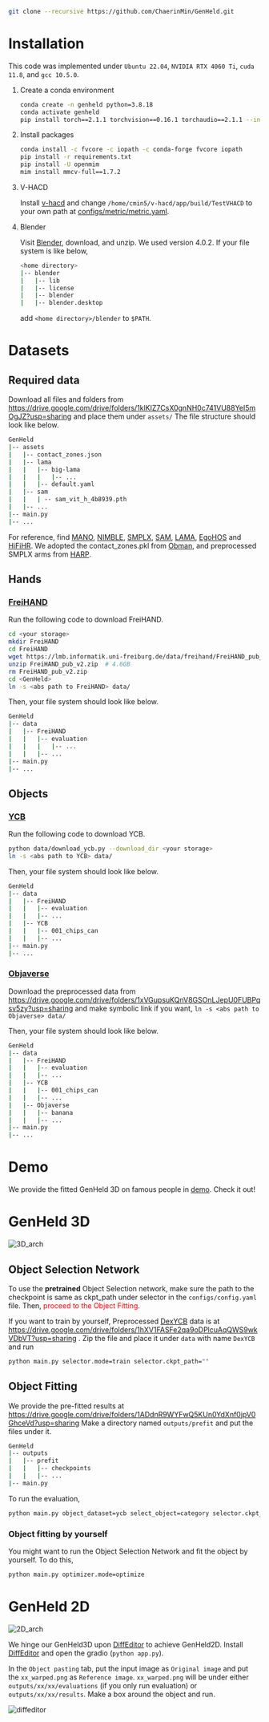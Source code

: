 ```bash
git clone --recursive https://github.com/ChaerinMin/GenHeld.git
```

# Installation

This code was implemented under `Ubuntu 22.04`, `NVIDIA RTX 4060 Ti`, `cuda 11.8`, and `gcc 10.5.0`.

1. Create a conda environment
    ```bash
    conda create -n genheld python=3.8.18
    conda activate genheld
    pip install torch==2.1.1 torchvision==0.16.1 torchaudio==2.1.1 --index-url https://download.pytorch.org/whl/cu118
    ```

2. Install packages 

    ```bash
    conda install -c fvcore -c iopath -c conda-forge fvcore iopath
    pip install -r requirements.txt
    pip install -U openmim
    mim install mmcv-full==1.7.2
    ```

3. V-HACD

   Install [v-hacd](https://github.com/kmammou/v-hacd) and change `/home/cmin5/v-hacd/app/build/TestVHACD` to your own path at [configs/metric/metric.yaml](configs/metric/metric.yaml).

4. Blender

    Visit [Blender](https://www.blender.org/download/),  download, and unzip. We used version 4.0.2. If your file system is like below, 

    ```bash
    <home directory>
    |-- blender
    |   |-- lib
    |   |-- license
    |   |-- blender
    |   |-- blender.desktop
    ```

     add `<home directory>/blender` to `$PATH`.
    

# Datasets

## Required data

Download all files and folders from https://drive.google.com/drive/folders/1klKIZ7CsX0gnNH0c741VU88YeI5mOgJZ?usp=sharing and place them under `assets/` The file structure should look like below.
```bash
GenHeld
|-- assets
|   |-- contact_zones.json
|   |-- lama
|   |   |-- big-lama
|   |   |   |-- ...
|   |   |-- default.yaml
|   |-- sam
|   |   | -- sam_vit_h_4b8939.pth
|   |-- ...
|-- main.py
|-- ...
```

For reference, find [MANO](https://mano.is.tue.mpg.de/), [NIMBLE](https://github.com/reyuwei/NIMBLE_model?tab=readme-ov-file), [SMPLX](https://smpl-x.is.tue.mpg.de/), [SAM](https://github.com/facebookresearch/segment-anything), [LAMA](https://github.com/advimman/lama), [EgoHOS](https://github.com/owenzlz/EgoHOS) and [HiFiHR](https://github.com/viridityzhu/HiFiHR/tree/main?tab=readme-ov-file). We adopted the contact_zones.pkl from [Obman](https://github.com/hassony2/obman_train/tree/master), and preprocessed SMPLX arms from [HARP](https://github.com/korrawe/harp). 
    
## Hands

### [FreiHAND](https://lmb.informatik.uni-freiburg.de/resources/datasets/FreihandDataset.en.html)

Run the following code to download FreiHAND.

```bash
cd <your storage>
mkdir FreiHAND
cd FreiHAND
wget https://lmb.informatik.uni-freiburg.de/data/freihand/FreiHAND_pub_v2.zip  # 3.7GB
unzip FreiHAND_pub_v2.zip  # 4.6GB
rm FreiHAND_pub_v2.zip
cd <GenHeld>
ln -s <abs path to FreiHAND> data/
```

Then, your file system should look like below.

```bash
GenHeld
|-- data
|   |-- FreiHAND
|   |   |-- evaluation
|   |   |   |-- ...
|   |   |-- ...
|-- main.py
|-- ...
```

## Objects

### [YCB](https://www.ycbbenchmarks.com/object-models/)

Run the following code to download YCB.

```bash
python data/download_ycb.py --download_dir <your storage>
ln -s <abs path to YCB> data/
```

Then, your file system should look like below.

```bash
GenHeld
|-- data
|   |-- FreiHAND
|   |   |-- evaluation
|   |   |-- ...
|   |-- YCB
|   |   |-- 001_chips_can
|   |   |-- ...
|-- main.py
|-- ...
```

### [Objaverse](https://objaverse.allenai.org/)

Download the preprocessed data from https://drive.google.com/drive/folders/1xVGupsuKQnV8GSOnLJepU0FUBPqsv5zy?usp=sharing and make symbolic link if you want, `ln -s <abs path to Objaverse> data/` 

Then, your file system should look like below.

```bash
GenHeld
|-- data
|   |-- FreiHAND
|   |   |-- evaluation
|   |   |-- ...
|   |-- YCB
|   |   |-- 001_chips_can
|   |   |-- ...
|   |-- Objaverse
|   |   |-- banana
|   |   |-- ...
|-- main.py
|-- ...
```

# Demo 
We provide the fitted GenHeld 3D on famous people in [demo](https://drive.google.com/file/d/1rmMEAfVepaHf_saVLUEryUPGpRM5o-sf/view?usp=sharing). Check it out!

# GenHeld 3D

![3D_arch](readme_imgs/3D_arch.png)

## Object Selection Network

To use the **pretrained** Object Selection network, make sure the path to the checkpoint is same as ckpt_path under selector in the `configs/config.yaml` file. Then, <span style="color:red">proceed to the Object Fitting</span>.

If you want to train by yourself,  Preprocessed [DexYCB](https://dex-ycb.github.io/) data is at https://drive.google.com/drive/folders/1hXV1FASFe2qa9oDPlcuAqQWS9wkVDbVT?usp=sharing . Zip the file and place it under `data` with name `DexYCB` and run

```bash
python main.py selector.mode=train selector.ckpt_path=""
```

## Object Fitting 

We provide the pre-fitted results at https://drive.google.com/drive/folders/1ADdnR9WYFwQ5KUn0YdXnf0jpV0GhceVd?usp=sharing Make a directory named `outputs/prefit` and put the files under it. 

```bash
GenHeld
|-- outputs
|   |-- prefit
|   |   |-- checkpoints
|   |   |-- ...
|-- main.py
```

To run the evaluation, 

```bash
python main.py object_dataset=ycb select_object=category selector.ckpt_path=assets/selector_checkpoints/epoch=151-step=456.ckpt optimizer.mode=evaluate optimizer.resume_dir=outputs/prefit/
```

### Object fitting by yourself

You might want to run the Object Selection Network and fit the object by yourself. To do this, 


```bash
python main.py optimizer.mode=optimize
```

# GenHeld 2D

![2D_arch](readme_imgs/2D_arch.png)

We hinge our GenHeld3D upon [DiffEditor](https://github.com/MC-E/DragonDiffusion) to achieve GenHeld2D. Install [DiffEditor](https://github.com/MC-E/DragonDiffusion) and open the gradio (`python app.py`). 


In the `Object pasting` tab, put the input image as `Original image` and put the `xx_warped.png` as `Reference image`. `xx_warped.png` will be under either `outputs/xx/xx/evaluations` (if you only run evaluation) or `outputs/xx/xx/results`. Make a box around the object and run. 

![diffeditor](readme_imgs/diffeditor.png)